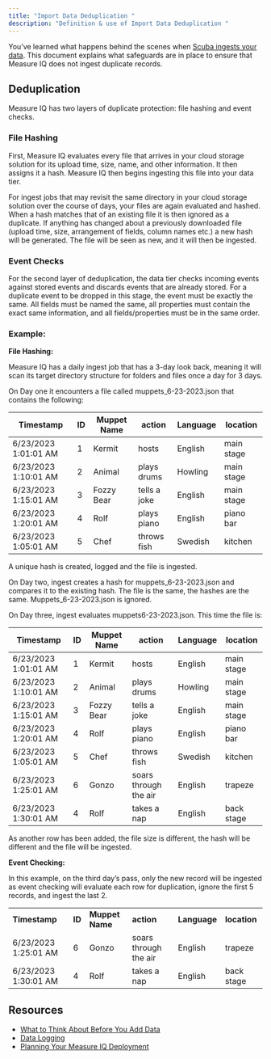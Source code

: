 ```yaml
---
title: "Import Data Deduplication "
description: "Definition & use of Import Data Deduplication "
---
```


You’ve learned what happens behind the scenes when [Scuba ingests your data](../what-goes-on-behind-the-scenes-when-data-is-imported). This document explains what safeguards are in place to ensure that Measure IQ does not ingest duplicate records.

## Deduplication

Measure IQ has two layers of duplicate protection: file hashing and event checks.

### File Hashing

First, Measure IQ evaluates every file that arrives in your cloud storage solution for its upload time, size, name, and other information. It then assigns it a hash. Measure IQ then begins ingesting this file into your data tier.

For ingest jobs that may revisit the same directory in your cloud storage solution over the course of days, your files are again evaluated and hashed. When a hash matches that of an existing file it is then ignored as a duplicate. If anything has changed about a previously downloaded file (upload time, size, arrangement of fields, column names etc.) a new hash will be generated. The file will be seen as new, and it will then be ingested.

### Event Checks

For the second layer of deduplication, the data tier checks incoming events against stored events and discards events that are already stored. For a duplicate event to be dropped in this stage, the event must be exactly the same. All fields must be named the same, all properties must contain the exact same information, and all fields/properties must be in the same order.

### Example:

**File Hashing:**

Measure IQ has a daily ingest job that has a 3-day look back, meaning it will scan its target directory structure for folders and files once a day for 3 days.

On Day one it encounters a file called muppets_6-23-2023.json that contains the following:

| **Timestamp**         | **ID** | **Muppet Name** | **action**   | **Language** | **location** |
| --------------------- | ------ | --------------- | ------------ | ------------ | ------------ |
| 6/23/2023  1:01:01 AM | 1      | Kermit          | hosts        | English      | main stage   |
| 6/23/2023  1:10:01 AM | 2      | Animal          | plays drums  | Howling      | main stage   |
| 6/23/2023  1:15:01 AM | 3      | Fozzy Bear      | tells a joke | English      | main stage   |
| 6/23/2023  1:20:01 AM | 4      | Rolf            | plays piano  | English      | piano bar    |
| 6/23/2023  1:05:01 AM | 5      | Chef            | throws fish  | Swedish      | kitchen      |

A unique hash is created, logged and the file is ingested.

On Day two, ingest creates a hash for muppets_6-23-2023.json and compares it to the existing hash. The file is the same, the hashes are the same. Muppets_6-23-2023.json is ignored.

On Day three, ingest evaluates muppets6-23-2023.json. This time the file is:

| **Timestamp**         | **ID** | **Muppet Name** | **action**            | **Language** | **location** |
| --------------------- | ------ | --------------- | --------------------- | ------------ | ------------ |
| 6/23/2023  1:01:01 AM | 1      | Kermit          | hosts                 | English      | main stage   |
| 6/23/2023  1:10:01 AM | 2      | Animal          | plays drums           | Howling      | main stage   |
| 6/23/2023  1:15:01 AM | 3      | Fozzy Bear      | tells a joke          | English      | main stage   |
| 6/23/2023  1:20:01 AM | 4      | Rolf            | plays piano           | English      | piano bar    |
| 6/23/2023  1:05:01 AM | 5      | Chef            | throws fish           | Swedish      | kitchen      |
| 6/23/2023  1:25:01 AM | 6      | Gonzo           | soars through the air | English      | trapeze      |
| 6/23/2023  1:30:01 AM | 4      | Rolf            | takes a nap           | English      | back stage   |

As another row has been added, the file size is different, the hash will be different and the file will be ingested.

**Event Checking:**

In this example, on the third day’s pass, only the new record will be ingested as event checking will evaluate each row for duplication, ignore the first 5 records, and ingest the last 2.

|                       |        |                 |                       |              |              |
| --------------------- | ------ | --------------- | --------------------- | ------------ | ------------ |
| **Timestamp**         | **ID** | **Muppet Name** | **action**            | **Language** | **location** |
| 6/23/2023  1:25:01 AM | 6      | Gonzo           | soars through the air | English      | trapeze      |
| 6/23/2023  1:30:01 AM | 4      | Rolf            | takes a nap           | English      | back stage   |

## Resources

- [What to Think About Before You Add Data](/measure_iq/admin-guides/managing-your-data/what-to-think-about-before-you-add-data)
- [Data Logging](/measure_iq/key-concepts-and-terminology/data-pipeline/data-logging)
- [Planning Your Measure IQ Deployment](/measure_iq/admin-guides/planning-your-measure-iq-deployment)
